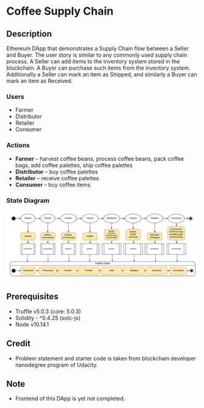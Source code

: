# Coffee Supply Chain

## Description
Ethereum DApp that demonstrates a Supply Chain flow between a Seller and Buyer. The user story is similar to any commonly used supply chain process. A Seller can add items to the inventory system stored in the blockchain. A Buyer can purchase such items from the inventory system. Additionally a Seller can mark an item as Shipped, and similarly a Buyer can mark an item as Received.


### Users
* Farmer
* Distributor
* Retailer
* Consumer

### Actions
* **Farmer** – harvest coffee beans, process coffee beans, pack coffee bags, add coffee palettes, ship coffee palettes
* **Distributor** – buy coffee palettes
* **Retailer** – receive coffee palettes
* **Consumer** – buy coffee items 

### State Diagram
![State Diagram](./images/State%20Diagram.png "State Diagram")


## Prerequisites

* Truffle v5.0.3 (core: 5.0.3)
* Solidity - ^0.4.25 (solc-js)
* Node v10.14.1


## Credit

* Problem statement and starter code is taken from  blockchain developer nanodegree program of Udacity.

## Note
* Frontend of this DApp is yet not completed.
